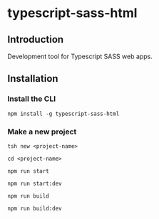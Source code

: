 # typescript-sass-html

## Introduction

Development tool for Typescript SASS web apps.

## Installation

### Install the CLI

`npm install -g typescript-sass-html`

### Make a new project

`tsh new <project-name>`

`cd <project-name>`

`npm run start`

`npm run start:dev`

`npm run build`

`npm run build:dev`
